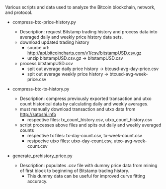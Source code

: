 Various scripts and data used to analyze the Bitcoin blockchain, network, and protocol.

 - compress-btc-price-history.py
   - Description: request Bitstamp trading history and process data into averaged daily and weekly price history data sets.
   - download updated trading history
     - source url: http://api.bitcoincharts.com/v1/csv/bitstampUSD.csv.gz
     - unzip bitstampUSD.csv.gz -> bitstampUSD.csv
   - process bitstampUSD.csv 
     - spit out average daily price history -> btcusd-avg-day-price.csv
     - spit out average weekly price history -> btcusd-avg-week-price.csv

 - compress-btc-tx-history.py
   - Description: compress previously exported transaction and utxo count historical data by calculating daily and weekly averages.
   - must manually download transaction and utxo data from http://satoshi.info
     - respective files: tx_count_history.csv, utxo_count_history.csv
   - script processes above files and spits out daily and weekly averaged counts
     - respective tx files: tx-day-count.csv, tx-week-count.csv
     - restpecive utxo files: utxo-day-count.csv, utxo-avg-week-count.csv

 - generate_prehistory_price.py
   - Description: populates .csv file with dummy price data from mining of first block to beginning of Bitstamp trading history.
     - This dummy data can be useful for improved curve fitting accuracy.

